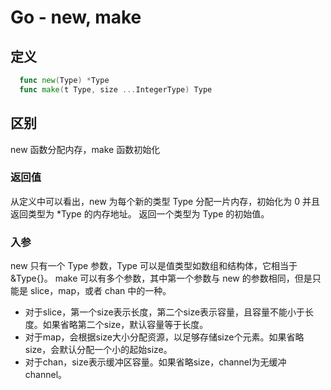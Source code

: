 # Go - new, make

## 定义

```go
  func new(Type) *Type
  func make(t Type, size ...IntegerType) Type
```

## 区别

new 函数分配内存，make 函数初始化

### 返回值

从定义中可以看出，new 为每个新的类型 Type 分配一片内存，初始化为 0 并且返回类型为 *Type 的内存地址。 返回一个类型为 Type 的初始值。

### 入参

new 只有一个 Type 参数，Type 可以是值类型如数组和结构体，它相当于 &Type{}。 make 可以有多个参数，其中第一个参数与 new 的参数相同，但是只能是 slice，map，或者 chan 中的一种。

- 对于slice，第一个size表示长度，第二个size表示容量，且容量不能小于长度。如果省略第二个size，默认容量等于长度。
- 对于map，会根据size大小分配资源，以足够存储size个元素。如果省略size，会默认分配一个小的起始size。
- 对于chan，size表示缓冲区容量。如果省略size，channel为无缓冲channel。

